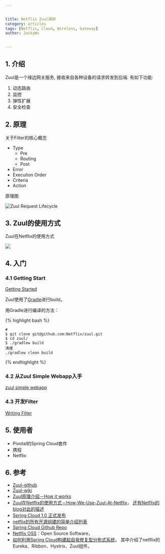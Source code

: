 ```yaml
---

   
title: Netflix Zuul调研
category: articles  
tags: [Netflix, Cloud, Wireless, Gateway]  
author: JackyWu  
  

---
```


## 1. 介绍

Zuul是一个缘边网关服务, 接收来自各种设备的请求转发到后端. 有如下功能:

1. 动态路由
2. 监控
3. 弹性扩展
4. 安全检查

## 2. 原理

关于Filter的核心概念

- Type
    - Pre
    - Routing
    - Post
- Error
- Execution Order
- Criteria
- Action

原理图

![Zuul Request Lifecycle](https://camo.githubusercontent.com/4eb7754152028cdebd5c09d1c6f5acc7683f0094/687474703a2f2f6e6574666c69782e6769746875622e696f2f7a75756c2f696d616765732f7a75756c2d726571756573742d6c6966656379636c652e706e67)


## 3. Zuul的使用方式

Zuul在Netflix的使用方式

![](https://camo.githubusercontent.com/5e596c573110bffb608614a09c97611107205d0d/687474703a2f2f6e6574666c69782e6769746875622e696f2f7a75756c2f696d616765732f7a75756c2d706879736963616c2d617263682e706e67)

## 4. 入门

### 4.1 Getting Start

[Getting Started](https://github.com/Netflix/zuul/wiki/Getting-Started)

Zuul使用了[Gradle](http://gradle.org/)进行build。

用Gradle进行编译的方法：


{% highlight bash %}
    
    #
    $ git clone git@github.com:Netflix/zuul.git  
    $ cd zuul/  
    $ ./gradlew build  
    清理  
    ./gradlew clean build  

{% endhighlight %}


### 4.2 从Zuul Simple Webapp入手

[zuul simple webapp](https://github.com/Netflix/zuul/wiki/zuul-simple-webapp)

### 4.3 开发Filter

[Writing Filter](https://github.com/Netflix/zuul/wiki/Writing-Filters)

## 5. 使用者

- Pivotal的Spring Cloud套件
- 携程
- Netflix 

## 6. 参考

- [Zuul-github](https://github.com/Netflix/zuul)
- [Zuul-wiki](https://github.com/Netflix/zuul/wiki)
- [Zuul原理介绍－How it works](https://github.com/Netflix/zuul/wiki/How-it-Works)
- [Zuul在Netflix的使用方式－How-We-Use-Zuul-At-Netflix](https://github.com/Netflix/zuul/wiki/How-We-Use-Zuul-At-Netflix)， [还有Netflix的blog对此的描述](http://techblog.netflix.com/2013/06/announcing-zuul-edge-service-in-cloud.html)
- [Spring Cloud 1.0 正式发布](http://www.linuxeden.com/html/news/20150320/159789.html)
- [netflix的所有开源组建的简单介绍列表](http://www.douban.com/note/489683323/)
- [Spring Cloud Github Repo](https://github.com/spring-cloud)
- [Netflix OSS](https://netflix.github.io/)：Open Source Software， 
- [如何利用Spring Cloud构建起自我修复型分布式系统](http://cloud.51cto.com/art/201505/477946_all.htm)， 其中介绍了netflix的Eureka、Ribbon、Hystrix、Zuul组件。
